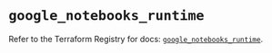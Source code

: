 # `google_notebooks_runtime`

Refer to the Terraform Registry for docs: [`google_notebooks_runtime`](https://registry.terraform.io/providers/hashicorp/google-beta/6.18.0/docs/resources/google_notebooks_runtime).
